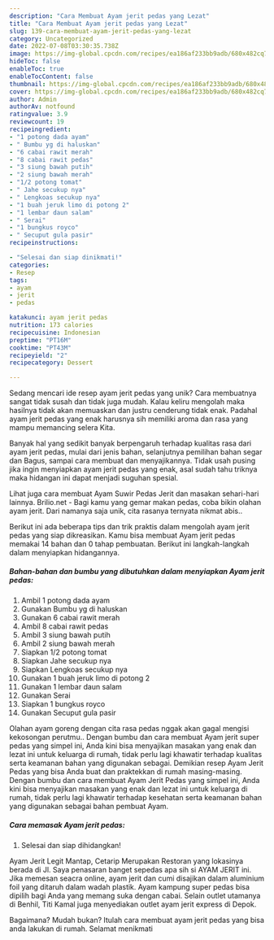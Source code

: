 ```yaml
---
description: "Cara Membuat Ayam jerit pedas yang Lezat"
title: "Cara Membuat Ayam jerit pedas yang Lezat"
slug: 139-cara-membuat-ayam-jerit-pedas-yang-lezat
category: Uncategorized
date: 2022-07-08T03:30:35.738Z
image: https://img-global.cpcdn.com/recipes/ea186af233bb9adb/680x482cq70/ayam-jerit-pedas-foto-resep-utama.jpg
hideToc: false
enableToc: true
enableTocContent: false
thumbnail: https://img-global.cpcdn.com/recipes/ea186af233bb9adb/680x482cq70/ayam-jerit-pedas-foto-resep-utama.jpg
cover: https://img-global.cpcdn.com/recipes/ea186af233bb9adb/680x482cq70/ayam-jerit-pedas-foto-resep-utama.jpg
author: Admin
authorAv: notfound
ratingvalue: 3.9
reviewcount: 19
recipeingredient:
- "1 potong dada ayam"
- " Bumbu yg di haluskan"
- "6 cabai rawit merah"
- "8 cabai rawit pedas"
- "3 siung bawah putih"
- "2 siung bawah merah"
- "1/2 potong tomat"
- " Jahe secukup nya"
- " Lengkoas secukup nya"
- "1 buah jeruk limo di potong 2"
- "1 lembar daun salam"
- " Serai"
- "1 bungkus royco"
- " Secuput gula pasir"
recipeinstructions:

- "Selesai dan siap dinikmati!"
categories:
- Resep
tags:
- ayam
- jerit
- pedas

katakunci: ayam jerit pedas 
nutrition: 173 calories
recipecuisine: Indonesian
preptime: "PT16M"
cooktime: "PT43M"
recipeyield: "2"
recipecategory: Dessert

---
```





Sedang mencari ide resep ayam jerit pedas yang unik? Cara membuatnya sangat tidak susah dan tidak juga mudah. Kalau keliru mengolah maka hasilnya tidak akan memuaskan dan justru cenderung tidak enak. Padahal ayam jerit pedas yang enak harusnya sih memiliki aroma dan rasa yang mampu memancing selera Kita.





Banyak hal yang sedikit banyak berpengaruh terhadap kualitas rasa dari ayam jerit pedas, mulai dari jenis bahan, selanjutnya pemilihan bahan segar dan Bagus, sampai cara membuat dan menyajikannya. Tidak usah pusing jika ingin menyiapkan ayam jerit pedas yang enak,      asal sudah tahu triknya maka hidangan ini dapat menjadi suguhan spesial.














Lihat juga cara membuat Ayam Suwir Pedas Jerit dan masakan sehari-hari lainnya. Brilio.net - Bagi kamu yang gemar makan pedas, coba bikin olahan ayam jerit. Dari namanya saja unik, cita rasanya ternyata nikmat abis..






Berikut ini ada beberapa tips dan trik praktis dalam mengolah ayam jerit pedas yang siap dikreasikan. Kamu bisa membuat Ayam jerit pedas memakai 14 bahan dan 0 tahap pembuatan. Berikut ini langkah-langkah dalam menyiapkan hidangannya.

<!--inarticleads1-->

##### Bahan-bahan dan bumbu yang dibutuhkan dalam menyiapkan Ayam jerit pedas:

1. Ambil 1 potong dada ayam
1. Gunakan  Bumbu yg di haluskan
1. Gunakan 6 cabai rawit merah
1. Ambil 8 cabai rawit pedas
1. Ambil 3 siung bawah putih
1. Ambil 2 siung bawah merah
1. Siapkan 1/2 potong tomat
1. Siapkan  Jahe secukup nya
1. Siapkan  Lengkoas secukup nya
1. Gunakan 1 buah jeruk limo di potong 2
1. Gunakan 1 lembar daun salam
1. Gunakan  Serai
1. Siapkan 1 bungkus royco
1. Gunakan  Secuput gula pasir


Olahan ayam goreng dengan cita rasa pedas nggak akan gagal mengisi kekosongan perutmu.. Dengan bumbu dan cara membuat Ayam jerit super pedas yang simpel ini, Anda kini bisa menyajikan masakan yang enak dan lezat ini untuk keluarga di rumah, tidak perlu lagi khawatir terhadap kualitas serta keamanan bahan yang digunakan sebagai. Demikian resep Ayam Jerit Pedas yang bisa Anda buat dan praktekkan di rumah masing-masing. Dengan bumbu dan cara membuat Ayam Jerit Pedas yang simpel ini, Anda kini bisa menyajikan masakan yang enak dan lezat ini untuk keluarga di rumah, tidak perlu lagi khawatir terhadap kesehatan serta keamanan bahan yang digunakan sebagai bahan pembuat Ayam. 

<!--inarticleads2-->

##### Cara memasak Ayam jerit pedas:


1. Selesai dan siap dihidangkan!

Ayam Jerit Legit Mantap, Cetarip Merupakan Restoran yang lokasinya berada di Jl. Saya penasaran banget sepedas apa sih si AYAM JERIT ini. Jika memesan seacra online, ayam jerit dan cumi disajikan dalam aluminium foil yang ditaruh dalam wadah plastik. Ayam kampung super pedas bisa dipilih bagi Anda yang memang suka dengan cabai. Selain outlet utamanya di Benhil, Titi Kamal juga menyediakan outlet ayam jerit express di Depok. 

Bagaimana? Mudah bukan? Itulah cara membuat ayam jerit pedas yang bisa anda lakukan di rumah. Selamat menikmati
